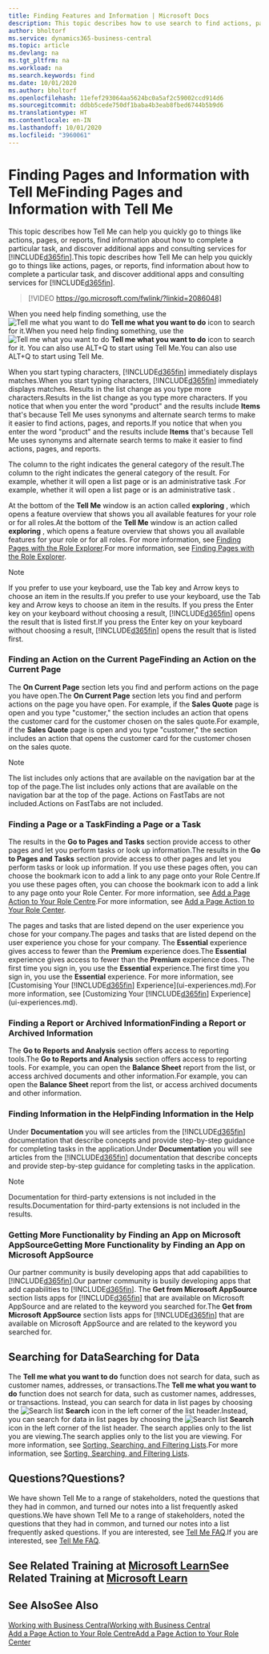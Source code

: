 ```yaml
---
title: Finding Features and Information | Microsoft Docs
description: This topic describes how to use search to find actions, pages, reports, documentation, and data, as well as other apps and consulting services.
author: bholtorf
ms.service: dynamics365-business-central
ms.topic: article
ms.devlang: na
ms.tgt_pltfrm: na
ms.workload: na
ms.search.keywords: find
ms.date: 10/01/2020
ms.author: bholtorf
ms.openlocfilehash: 11efef293064aa5624bc0a5af2c59002ccd914d6
ms.sourcegitcommit: ddbb5cede750df1baba4b3eab8fbed6744b5b9d6
ms.translationtype: HT
ms.contentlocale: en-IN
ms.lasthandoff: 10/01/2020
ms.locfileid: "3960061"
---
```

# <a name="finding-pages-and-information-with-tell-me"></a><span data-ttu-id="fd01b-103">Finding Pages and Information with Tell Me</span><span class="sxs-lookup"><span data-stu-id="fd01b-103">Finding Pages and Information with Tell Me</span></span>  
<span data-ttu-id="fd01b-104">This topic describes how Tell Me can help you quickly go to things like actions, pages, or reports, find information about how to complete a particular task, and discover additional apps and consulting services for [!INCLUDE[d365fin](includes/d365fin_md.md)].</span><span class="sxs-lookup"><span data-stu-id="fd01b-104">This topic describes how Tell Me can help you quickly go to things like actions, pages, or reports, find information about how to complete a particular task, and discover additional apps and consulting services for [!INCLUDE[d365fin](includes/d365fin_md.md)].</span></span>  


> [!VIDEO https://go.microsoft.com/fwlink/?linkid=2086048]

<span data-ttu-id="fd01b-105">When you need help finding something, use the ![Tell me what you want to do](media/ui-search/search.png "Search for Page or Report") **Tell me what you want to do** icon to search for it.</span><span class="sxs-lookup"><span data-stu-id="fd01b-105">When you need help finding something, use the ![Tell me what you want to do](media/ui-search/search.png "Search for Page or Report") **Tell me what you want to do** icon to search for it.</span></span> <span data-ttu-id="fd01b-106">You can also use ALT+Q to start using Tell Me.</span><span class="sxs-lookup"><span data-stu-id="fd01b-106">You can also use ALT+Q to start using Tell Me.</span></span>

<span data-ttu-id="fd01b-107">When you start typing characters, [!INCLUDE[d365fin](includes/d365fin_md.md)] immediately displays matches.</span><span class="sxs-lookup"><span data-stu-id="fd01b-107">When you start typing characters, [!INCLUDE[d365fin](includes/d365fin_md.md)] immediately displays matches.</span></span> <span data-ttu-id="fd01b-108">Results in the list change as you type more characters.</span><span class="sxs-lookup"><span data-stu-id="fd01b-108">Results in the list change as you type more characters.</span></span> <span data-ttu-id="fd01b-109">If you notice that when you enter the word "product" and the results include **Items** that's because Tell Me uses synonyms and alternate search terms to make it easier to find actions, pages, and reports.</span><span class="sxs-lookup"><span data-stu-id="fd01b-109">If you notice that when you enter the word "product" and the results include **Items** that's because Tell Me uses synonyms and alternate search terms to make it easier to find actions, pages, and reports.</span></span>

<span data-ttu-id="fd01b-110">The column to the right indicates the general category of the result.</span><span class="sxs-lookup"><span data-stu-id="fd01b-110">The column to the right indicates the general category of the result.</span></span> <span data-ttu-id="fd01b-111">For example, whether it will open a list page or is an administrative task .</span><span class="sxs-lookup"><span data-stu-id="fd01b-111">For example, whether it will open a list page or is an administrative task .</span></span>  

<span data-ttu-id="fd01b-112">At the bottom of the **Tell Me** window is an action called **exploring** , which opens a feature overview that shows you all available features for your role or for all roles.</span><span class="sxs-lookup"><span data-stu-id="fd01b-112">At the bottom of the **Tell Me** window is an action called **exploring** , which opens a feature overview that shows you all available features for your role or for all roles.</span></span> <span data-ttu-id="fd01b-113">For more information, see [Finding Pages with the Role Explorer](ui-role-explorer.md).</span><span class="sxs-lookup"><span data-stu-id="fd01b-113">For more information, see [Finding Pages with the Role Explorer](ui-role-explorer.md).</span></span>

> [!NOTE]  
>   <span data-ttu-id="fd01b-114">If you prefer to use your keyboard, use the Tab key and Arrow keys to choose an item in the results.</span><span class="sxs-lookup"><span data-stu-id="fd01b-114">If you prefer to use your keyboard, use the Tab key and Arrow keys to choose an item in the results.</span></span> <span data-ttu-id="fd01b-115">If you press the Enter key on your keyboard without choosing a result, [!INCLUDE[d365fin](includes/d365fin_md.md)] opens the result that is listed first.</span><span class="sxs-lookup"><span data-stu-id="fd01b-115">If you press the Enter key on your keyboard without choosing a result, [!INCLUDE[d365fin](includes/d365fin_md.md)] opens the result that is listed first.</span></span>

### <a name="finding-an-action-on-the-current-page"></a><span data-ttu-id="fd01b-116">Finding an Action on the Current Page</span><span class="sxs-lookup"><span data-stu-id="fd01b-116">Finding an Action on the Current Page</span></span>
<span data-ttu-id="fd01b-117">The **On Current Page** section lets you find and perform actions on the page you have open.</span><span class="sxs-lookup"><span data-stu-id="fd01b-117">The **On Current Page** section lets you find and perform actions on the page you have open.</span></span> <span data-ttu-id="fd01b-118">For example, if the **Sales Quote** page is open and you type "customer," the section includes an action that opens the customer card for the customer chosen on the sales quote.</span><span class="sxs-lookup"><span data-stu-id="fd01b-118">For example, if the **Sales Quote** page is open and you type "customer," the section includes an action that opens the customer card for the customer chosen on the sales quote.</span></span>

> [!NOTE]  
>   <span data-ttu-id="fd01b-119">The list includes only actions that are available on the navigation bar at the top of the page.</span><span class="sxs-lookup"><span data-stu-id="fd01b-119">The list includes only actions that are available on the navigation bar at the top of the page.</span></span> <span data-ttu-id="fd01b-120">Actions on FastTabs are not included.</span><span class="sxs-lookup"><span data-stu-id="fd01b-120">Actions on FastTabs are not included.</span></span>  

### <a name="finding-a-page-or-a-task"></a><span data-ttu-id="fd01b-121">Finding a Page or a Task</span><span class="sxs-lookup"><span data-stu-id="fd01b-121">Finding a Page or a Task</span></span>
<span data-ttu-id="fd01b-122">The results in the **Go to Pages and Tasks** section provide access to other pages and let you perform tasks or look up information.</span><span class="sxs-lookup"><span data-stu-id="fd01b-122">The results in the **Go to Pages and Tasks** section provide access to other pages and let you perform tasks or look up information.</span></span> <span data-ttu-id="fd01b-123">If you use these pages often, you can choose the bookmark icon to add a link to any page onto your Role Centre.</span><span class="sxs-lookup"><span data-stu-id="fd01b-123">If you use these pages often, you can choose the bookmark icon to add a link to any page onto your Role Center.</span></span> <span data-ttu-id="fd01b-124">For more information, see [Add a Page Action to Your Role Centre](ui-bookmarks.md).</span><span class="sxs-lookup"><span data-stu-id="fd01b-124">For more information, see [Add a Page Action to Your Role Center](ui-bookmarks.md).</span></span>

<span data-ttu-id="fd01b-125">The pages and tasks that are listed depend on the user experience you chose for your company.</span><span class="sxs-lookup"><span data-stu-id="fd01b-125">The pages and tasks that are listed depend on the user experience you chose for your company.</span></span> <span data-ttu-id="fd01b-126">The **Essential** experience gives access to fewer than the **Premium** experience does.</span><span class="sxs-lookup"><span data-stu-id="fd01b-126">The **Essential** experience gives access to fewer than the **Premium** experience does.</span></span> <span data-ttu-id="fd01b-127">The first time you sign in, you use the **Essential** experience.</span><span class="sxs-lookup"><span data-stu-id="fd01b-127">The first time you sign in, you use the **Essential** experience.</span></span> <span data-ttu-id="fd01b-128">For more information, see [Customising Your [!INCLUDE[d365fin](includes/d365fin_md.md)] Experience](ui-experiences.md).</span><span class="sxs-lookup"><span data-stu-id="fd01b-128">For more information, see [Customizing Your [!INCLUDE[d365fin](includes/d365fin_md.md)] Experience](ui-experiences.md).</span></span>

### <a name="finding-a-report-or-archived-information"></a><span data-ttu-id="fd01b-129">Finding a Report or Archived Information</span><span class="sxs-lookup"><span data-stu-id="fd01b-129">Finding a Report or Archived Information</span></span>
<span data-ttu-id="fd01b-130">The **Go to Reports and Analysis** section offers access to reporting tools.</span><span class="sxs-lookup"><span data-stu-id="fd01b-130">The **Go to Reports and Analysis** section offers access to reporting tools.</span></span> <span data-ttu-id="fd01b-131">For example, you can open the **Balance Sheet** report from the list, or access archived documents and other information.</span><span class="sxs-lookup"><span data-stu-id="fd01b-131">For example, you can open the **Balance Sheet** report from the list, or access archived documents and other information.</span></span>  

### <a name="finding-information-in-the-help"></a><span data-ttu-id="fd01b-132">Finding Information in the Help</span><span class="sxs-lookup"><span data-stu-id="fd01b-132">Finding Information in the Help</span></span>
<span data-ttu-id="fd01b-133">Under **Documentation** you will see articles from the [!INCLUDE[d365fin](includes/d365fin_md.md)] documentation that describe concepts and provide step-by-step guidance for completing tasks in the application.</span><span class="sxs-lookup"><span data-stu-id="fd01b-133">Under **Documentation** you will see articles from the [!INCLUDE[d365fin](includes/d365fin_md.md)] documentation that describe concepts and provide step-by-step guidance for completing tasks in the application.</span></span>    

> [!NOTE]  
> <span data-ttu-id="fd01b-134">Documentation for third-party extensions is not included in the results.</span><span class="sxs-lookup"><span data-stu-id="fd01b-134">Documentation for third-party extensions is not included in the results.</span></span>

### <a name="getting-more-functionality-by-finding-an-app-on-microsoft-appsource"></a><span data-ttu-id="fd01b-135">Getting More Functionality by Finding an App on Microsoft AppSource</span><span class="sxs-lookup"><span data-stu-id="fd01b-135">Getting More Functionality by Finding an App on Microsoft AppSource</span></span>
<span data-ttu-id="fd01b-136">Our partner community is busily developing apps that add capabilities to [!INCLUDE[d365fin](includes/d365fin_md.md)].</span><span class="sxs-lookup"><span data-stu-id="fd01b-136">Our partner community is busily developing apps that add capabilities to [!INCLUDE[d365fin](includes/d365fin_md.md)].</span></span> <span data-ttu-id="fd01b-137">The **Get from Microsoft AppSource** section lists apps for [!INCLUDE[d365fin](includes/d365fin_md.md)] that are available on Microsoft AppSource and are related to the keyword you searched for.</span><span class="sxs-lookup"><span data-stu-id="fd01b-137">The **Get from Microsoft AppSource** section lists apps for [!INCLUDE[d365fin](includes/d365fin_md.md)] that are available on Microsoft AppSource and are related to the keyword you searched for.</span></span>

## <a name="searching-for-data"></a><span data-ttu-id="fd01b-138">Searching for Data</span><span class="sxs-lookup"><span data-stu-id="fd01b-138">Searching for Data</span></span>
<span data-ttu-id="fd01b-139">The **Tell me what you want to do** function does not search for data, such as customer names, addresses, or transactions.</span><span class="sxs-lookup"><span data-stu-id="fd01b-139">The **Tell me what you want to do** function does not search for data, such as customer names, addresses, or transactions.</span></span> <span data-ttu-id="fd01b-140">Instead, you can search for data in list pages by choosing the ![Search list](media/ui-search/search-list.png "Search list icon") **Search** icon in the left corner of the list header.</span><span class="sxs-lookup"><span data-stu-id="fd01b-140">Instead, you can search for data in list pages by choosing the ![Search list](media/ui-search/search-list.png "Search list icon") **Search** icon in the left corner of the list header.</span></span> <span data-ttu-id="fd01b-141">The search applies only to the list you are viewing.</span><span class="sxs-lookup"><span data-stu-id="fd01b-141">The search applies only to the list you are viewing.</span></span> <span data-ttu-id="fd01b-142">For more information, see [Sorting, Searching, and Filtering Lists](ui-enter-criteria-filters.md).</span><span class="sxs-lookup"><span data-stu-id="fd01b-142">For more information, see [Sorting, Searching, and Filtering Lists](ui-enter-criteria-filters.md).</span></span>

## <a name="questions"></a><span data-ttu-id="fd01b-143">Questions?</span><span class="sxs-lookup"><span data-stu-id="fd01b-143">Questions?</span></span>
<span data-ttu-id="fd01b-144">We have shown Tell Me to a range of stakeholders, noted the questions that they had in common, and turned our notes into a list frequently asked questions.</span><span class="sxs-lookup"><span data-stu-id="fd01b-144">We have shown Tell Me to a range of stakeholders, noted the questions that they had in common, and turned our notes into a list frequently asked questions.</span></span> <span data-ttu-id="fd01b-145">If you are interested, see [Tell Me FAQ](ui-search-faq.md).</span><span class="sxs-lookup"><span data-stu-id="fd01b-145">If you are interested, see [Tell Me FAQ](ui-search-faq.md).</span></span>

## <a name="see-related-training-at-microsoft-learn"></a><span data-ttu-id="fd01b-146">See Related Training at [Microsoft Learn](/learn/modules/user-interface-dynamics-365-business-central/index)</span><span class="sxs-lookup"><span data-stu-id="fd01b-146">See Related Training at [Microsoft Learn](/learn/modules/user-interface-dynamics-365-business-central/index)</span></span>

## <a name="see-also"></a><span data-ttu-id="fd01b-147">See Also</span><span class="sxs-lookup"><span data-stu-id="fd01b-147">See Also</span></span>
[<span data-ttu-id="fd01b-148">Working with Business Central</span><span class="sxs-lookup"><span data-stu-id="fd01b-148">Working with Business Central</span></span>](ui-work-product.md)  
[<span data-ttu-id="fd01b-149">Add a Page Action to Your Role Centre</span><span class="sxs-lookup"><span data-stu-id="fd01b-149">Add a Page Action to Your Role Center</span></span>](ui-bookmarks.md)
